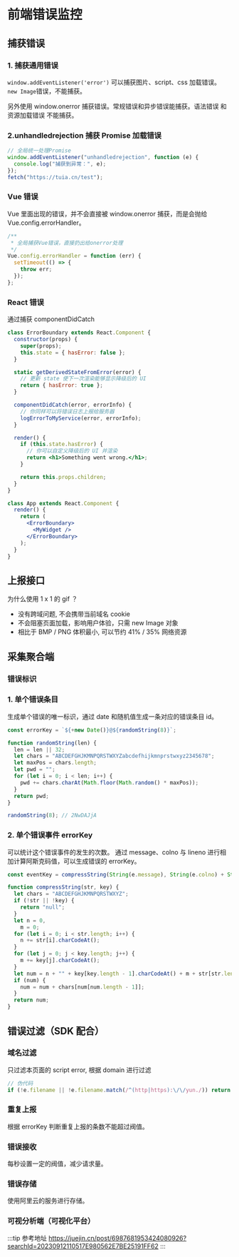 # 前端错误监控

## 捕获错误

### 1. 捕获通用错误

`window.addEventListener('error')` 可以捕获图片、script、css 加载错误。
`new Image`错误，不能捕获。

另外使用 window.onerror 捕获错误。常规错误和异步错误能捕获。语法错误 和 资源加载错误 不能捕获。

### 2.unhandledrejection 捕获 Promise 加载错误

```js
// 全局统一处理Promise
window.addEventListener("unhandledrejection", function (e) {
  console.log("捕获到异常：", e);
});
fetch("https://tuia.cn/test");
```

### Vue 错误

Vue 里面出现的错误，并不会直接被 window.onerror 捕获，而是会抛给 Vue.config.errorHandler。

```js
/**
 * 全局捕获Vue错误，直接扔出给onerror处理
 */
Vue.config.errorHandler = function (err) {
  setTimeout(() => {
    throw err;
  });
};
```

### React 错误

通过捕获 componentDidCatch

```jsx
class ErrorBoundary extends React.Component {
  constructor(props) {
    super(props);
    this.state = { hasError: false };
  }

  static getDerivedStateFromError(error) {
    // 更新 state 使下一次渲染能够显示降级后的 UI
    return { hasError: true };
  }

  componentDidCatch(error, errorInfo) {
    // 你同样可以将错误日志上报给服务器
    logErrorToMyService(error, errorInfo);
  }

  render() {
    if (this.state.hasError) {
      // 你可以自定义降级后的 UI 并渲染
      return <h1>Something went wrong.</h1>;
    }

    return this.props.children;
  }
}

class App extends React.Component {
  render() {
    return (
      <ErrorBoundary>
        <MyWidget />
      </ErrorBoundary>
    );
  }
}
```

## 上报接口

为什么使用 1 x 1 的 gif ？

- 没有跨域问题, 不会携带当前域名 cookie
- 不会阻塞页面加载，影响用户体验，只需 new Image 对象
- 相比于 BMP / PNG 体积最小, 可以节约 41% / 35% 网络资源

## 采集聚合端

### 错误标识

### 1. 单个错误条目

生成单个错误的唯一标识，通过 date 和随机值生成一条对应的错误条目 id。

```js
const errorKey = `${+new Date()}@${randomString(8)}`;

function randomString(len) {
  len = len || 32;
  let chars = "ABCDEFGHJKMNPQRSTWXYZabcdefhijkmnprstwxyz2345678";
  let maxPos = chars.length;
  let pwd = "";
  for (let i = 0; i < len; i++) {
    pwd += chars.charAt(Math.floor(Math.random() * maxPos));
  }
  return pwd;
}

randomString(8); // 2NwDAJjA
```

### 2. 单个错误事件 errorKey

可以统计这个错误事件的发生的次数。
通过 message、colno 与 lineno 进行相加计算阿斯克码值，可以生成错误的 errorKey。

```js
const eventKey = compressString(String(e.message), String(e.colno) + String(e.lineno));

function compressString(str, key) {
  let chars = "ABCDEFGHJKMNPQRSTWXYZ";
  if (!str || !key) {
    return "null";
  }
  let n = 0,
    m = 0;
  for (let i = 0; i < str.length; i++) {
    n += str[i].charCodeAt();
  }
  for (let j = 0; j < key.length; j++) {
    m += key[j].charCodeAt();
  }
  let num = n + "" + key[key.length - 1].charCodeAt() + m + str[str.length - 1].charCodeAt();
  if (num) {
    num = num + chars[num[num.length - 1]];
  }
  return num;
}
```

## 错误过滤（SDK 配合）

### 域名过滤

只过滤本页面的 script error, 根据 domain 进行过滤

```js
// 伪代码
if (!e.filename || !e.filename.match(/^(http|https):\/\/yun./)) return true;
```

### 重复上报

根据 errorKey 判断重复上报的条数不能超过阀值。

### 错误接收

每秒设置一定的阀值，减少请求量。

### 错误存储

使用阿里云的服务进行存储。

### 可视分析端（可视化平台）

:::tip 参考地址
<https://juejin.cn/post/6987681953424080926?searchId=20230912110517E980562E7BE25191FF62>
:::

